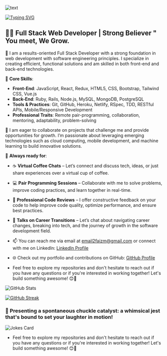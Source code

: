 ![text](https://github.com/the-faizmohammad/the-faizmohammad/assets/134736318/1eec2f6d-db27-4ce9-98dc-993524db4bd3)

[![Typing SVG](https://readme-typing-svg.demolab.com/?lines=I+'m+curious+to+learn;passion+to+create)](https://git.io/typing-svg)

## 👨‍💻 Full Stack Web Developer | Strong Believer " You meet, We Grow.

🌱 I am a results-oriented Full Stack Developer with a strong foundation in web development with software engineering principles. I specialize in creating efficient, functional solutions and am skilled in both front-end and back-end technologies.

💼 **Core Skills**:
- **Front-End**: JavaScript, React, Redux, HTML5, CSS, Bootstrap, Tailwind CSS, Vue.js
- **Back-End**: Ruby, Rails, Node.js, MySQL, MongoDB, PostgreSQL
- **Tools & Practices**: Git, GitHub, Heroku, Netlify, RSpec, TDD, RESTful APIs, Mobile/Responsive Development
- **Professional Traits**: Remote pair-programming, collaboration, mentoring, adaptability, problem-solving

💞 I am eager to collaborate on projects that challenge me and provide opportunities for growth. I’m passionate about leveraging emerging technologies such as cloud computing, mobile development, and machine learning to build innovative solutions.

🚀 **Always ready for**:
- ☕ **Virtual Coffee Chats** – Let’s connect and discuss tech, ideas, or just share experiences over a virtual cup of coffee.
- 💻 **Pair Programming Sessions** – Collaborate with me to solve problems, improve coding practices, and learn together in real-time.
- 📝 **Professional Code Reviews** – I offer constructive feedback on your code to help improve code quality, optimize performance, and ensure best practices.
- 💬 **Talks on Career Transitions** – Let’s chat about navigating career changes, breaking into tech, and the journey of growth in the software development field.

- 📫 You can reach me via email at [email2faizm@gmail.com](mailto:email2faizm@gmail.com) or connect with me on LinkedIn: [LinkedIn Profile](https://www.linkedin.com/in/faiz-mohammad-967354142/)
- 🌐 Check out my portfolio and contributions on GitHub: [GitHub Profile](https://github.com/the-faizmohammad)
- Feel free to explore my repositories and don't hesitate to reach out if you have any questions or if you're interested in working together! Let's build something awesome! 😊🚀

![GitHub Stats](https://github-readme-stats.vercel.app/api?username=the-faizmohammad&show_icons=true&theme=theme_name) 

[![GitHub Streak](https://github-readme-streak-stats.herokuapp.com?user=the-faizmohammad&theme=blueberry&date_format=M%20j%5B%2C%20Y%5D)](https://git.io/streak-stats)

### 🎉 Presenting a spontaneous chuckle catalyst: a whimsical jest that's bound to set your laughter in motion!
![Jokes Card](https://readme-jokes.vercel.app/api) 
- Feel free to explore my repositories and don't hesitate to reach out if you have any questions or if you're interested in working together! Let's build something awesome! 😊🚀

